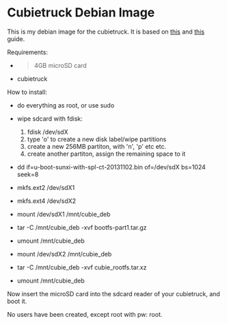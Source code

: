 Cubietruck Debian Image
======================

This is my debian image for the cubietruck. It is based on [this](http://blog.night-shade.org.uk/2013/12/building-a-pure-debian-armhf-rootfs/) and
[this](http://blog.night-shade.org.uk/2013/12/create-a-bootable-sd-for-a-cubietruck/) guide.

Requirements:

 * >4GB microSD card
 * cubietruck

How to install:

 * do everything as root, or use sudo
 * wipe sdcard with fdisk:
   1. fdisk /dev/sdX
   2. type 'o' to create a new disk label/wipe partitions
   3. create a new 256MB partiton, with 'n', 'p' etc etc.
   4. create another partiton, assign the remaining space to it

 * dd if=u-boot-sunxi-with-spl-ct-20131102.bin of=/dev/sdX bs=1024 seek=8
 * mkfs.ext2 /dev/sdX1
 * mkfs.ext4 /dev/sdX2
 * mount /dev/sdX1 /mnt/cubie_deb
 * tar -C /mnt/cubie_deb -xvf bootfs-part1.tar.gz
 * umount /mnt/cubie_deb
 * mount /dev/sdX2 /mnt/cubie_deb
 * tar -C /mnt/cubie_deb -xvf cubie_rootfs.tar.xz
 * umount /mnt/cubie_deb

Now insert the microSD card into the sdcard reader of your cubietruck, and boot it.

No users have been created, except root with pw: root.
